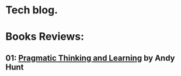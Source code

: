 # Tech blog.


# Books Reviews:

## 01: [Pragmatic Thinking and Learning](Pragmatic_Thinking_Learning_Andy_Hunt.md) by Andy Hunt
